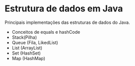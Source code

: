 # Estrutura de dados em Java
 Principais implementações das estruturas de dados do Java.
 
* Conceitos de equals e hashCode
* Stack(Pilha)
* Queue (Fila, LikedList)
* List (ArrayList)
* Set (HashSet)
* Map (HashMap)

